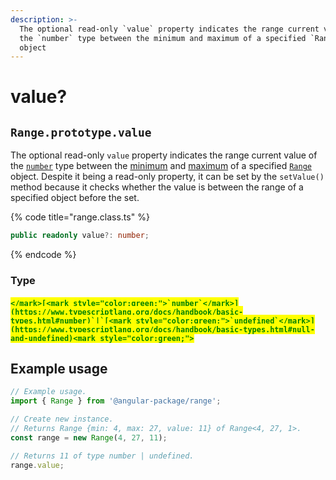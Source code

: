 ```yaml
---
description: >-
  The optional read-only `value` property indicates the range current value of
  the `number` type between the minimum and maximum of a specified `Range`
  object
---
```


# value?

## `Range.prototype.value`

The optional read-only `value` property indicates the range current value of the [`number`](https://developer.mozilla.org/en-US/docs/Web/JavaScript/Reference/Global\_Objects/Number) type between the [minimum](min.md#range.prototype.min) and [maximum](max.md) of a specified [`Range`](broken-reference) object. Despite it being a read-only property, it can be set by the `setValue()` method because it checks whether the value is between the range of a specified object before the set.

{% code title="range.class.ts" %}
```typescript
public readonly value?: number;
```
{% endcode %}

### Type

#### <mark style="color:green;">``</mark>[<mark style="color:green;">`number`</mark>](https://www.typescriptlang.org/docs/handbook/basic-types.html#number)`|`[<mark style="color:green;">`undefined`</mark>](https://www.typescriptlang.org/docs/handbook/basic-types.html#null-and-undefined)<mark style="color:green;">``</mark>

## Example usage

```typescript
// Example usage.
import { Range } from '@angular-package/range';

// Create new instance.
// Returns Range {min: 4, max: 27, value: 11} of Range<4, 27, 1>.
const range = new Range(4, 27, 11);

// Returns 11 of type number | undefined.
range.value;
```
